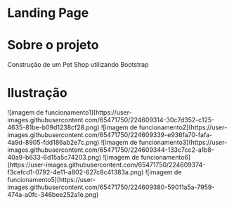 <h1>Landing Page</h1>

<h1>Sobre o projeto</h1>
<p>Construção de um Pet Shop utilizando Bootstrap</p>

<h1>Ilustração</h1>
![imagem de funcionamento1](https://user-images.githubusercontent.com/65471750/224609314-30c7d352-c125-4635-81be-b09d1238cf28.png)
![imagem de funcionamento2](https://user-images.githubusercontent.com/65471750/224609339-e936fa70-fafa-4a9d-8905-fdd186ab2e7c.png)
![imagem de funcionamento3](https://user-images.githubusercontent.com/65471750/224609344-133c7cc2-a1b8-40a9-b633-6d15a5c74203.png)
![imagem de funcionamento6](https://user-images.githubusercontent.com/65471750/224609374-f3cefcd1-0792-4e11-a802-627c8c41383a.png)
![imagem de funcionamento5](https://user-images.githubusercontent.com/65471750/224609380-59011a5a-7959-474a-a0fc-346bee252a1e.png)



